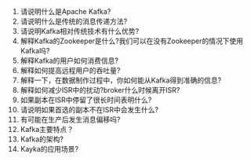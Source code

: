 1. 请说明什么是Apache Kafka?
2. 请说明什么是传统的消息传递方法?
3. 请说明Kafka相对传统技术有什么优势?
4. 解释Kafka的Zookeeper是什么?我们可以在没有Zookeeper的情况下使用Kafka吗?
5. 解释Kafka的用户如何消费信息?
6. 解释如何提高远程用户的吞吐量?
7. 解释一下，在数据制作过程中，你如何能从Kafka得到准确的信息?
8. 解释如何减少ISR中的扰动?broker什么时候离开ISR?
9. 如果副本在ISR中停留了很长时间表明什么?
10. 请说明如果首选的副本不在ISR中会发生什么?
11. 有可能在生产后发生消息偏移吗?
12. Kafka主要特点？
13. Kafka的架构?
14. Kayka的应用场景?
